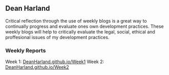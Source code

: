 ## Dean Harland

Critical reflection through the use of weekly blogs is a great way to continually progress and evaluate ones own development practices. These weekly blogs will help to critically evaluate the legal, social, ethical and proffesional issues of my development practices.

### Weekly Reports

Week 1: [DeanHarland.github.io/Week1](https://DeanHarland.github.io/Week1)
Week 2: [DeanHarland.github.io/Week2](https://DeanHarland.github.io/Week2)
